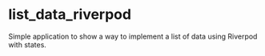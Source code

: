 # list_data_riverpod
Simple application to show a way to implement a list of data using Riverpod with states.
